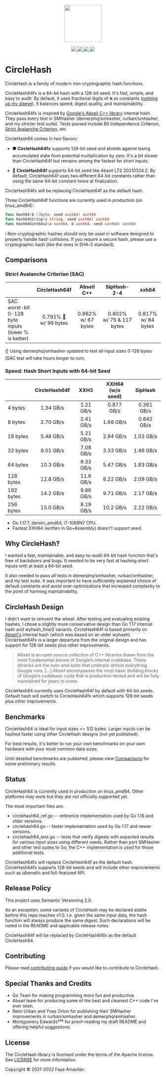<p align="center">
  <img height="120" src="https://user-images.githubusercontent.com/33205765/158502446-f96d007e-2b58-46af-88a0-895a475af958.png" />
<p/>

<p align="center">
  <a href="https://github.com/fxamacker/circlehash/actions?query=workflow%3ACI">
    <img src="https://github.com/fxamacker/circlehash/workflows/CI/badge.svg" />
  </a>
  <a href="https://github.com/fxamacker/circlehash/actions?query=workflow%3Alinters">
    <img src="https://github.com/fxamacker/circlehash/workflows/linters/badge.svg" />
  </a> 
  <a href="https://github.com/fxamacker/circlehash/actions/workflows/codeql-analysis.yml">
    <img src="https://github.com/fxamacker/circlehash/actions/workflows/codeql-analysis.yml/badge.svg" />
  </a>
  <a href="https://github.com/fxamacker/circlehash/actions?query=workflow%3A%22cover+100%25%22">
    <img src="https://github.com/fxamacker/circlehash/workflows/cover%20100%25/badge.svg" />
  </a>
</p>

# CircleHash

CircleHash is a family of modern non-cryptographic hash functions.

CircleHash64fx is a 64-bit hash with a 128-bit seed.  It's fast, simple, and easy to audit.  By default, it uses fractional digits of **π** as constants ([nothing up my sleeve](https://en.wikipedia.org/wiki/Nothing-up-my-sleeve_number)).  It balances speed, digest quality, and maintainability.

CircleHash64fx is inspired by [Google's Abseil C++ library](https://abseil.io/about/) internal hash.  They pass every test in SMHasher (demerphq/smhasher, rurban/smhasher, and my stricter test suite).  Tests passed include Bit Independence Criterion, [Strict Avalanche Criterion](https://en.wikipedia.org/wiki/Avalanche_effect#Strict_avalanche_criterion), etc.

CircleHash64 comes in two flavors:

- 🛡️ **CircleHash64fx** supports 128-bit seed and shields against losing accumulated state from potential multiplication by zero. It's a bit slower than CircleHash64f but remains among the fastest for short inputs.

- 🚀 **CircleHash64f** supports 64-bit seed like Abseil LTS 20210324.2.  By default, CircleHash64f uses two different 64-bit constants rather than using the same 64-bit constant twice at finalization.

CircleHash64fx will be replacing CircleHash64f as the default hash.

Three CircleHash64f functions are currently used in production (on linux_amd64):

```Go
func Hash64(b []byte, seed uint64) uint64
func Hash64String(s string, seed uint64) uint64
func Hash64Uint64x2(a uint64, b uint64, seed uint64) uint64 
```

ℹ️ Non-cryptographic hashes should only be used in software designed to properly handle hash collisions.  If you require a secure hash, please use a cryptographic hash (like the ones in SHA-3 standard).

## Comparisons

### Strict Avalanche Criterion (SAC)

|                | CircleHash64f | Abseil C++ | SipHash-2-4 | xxh64 |
| :---           | :---:         | :---:  | :---: | :---: |
| SAC worst-bit <br/> 0-128 byte inputs <br/> (lower % is better) | 0.791% 🥇 <br/> w/ 99 bytes | 0.862% <br/> w/ 67 bytes | 0.802% <br/> w/ 75 & 117 bytes | 0.817% <br/> w/ 84 bytes |

☝️ Using demerphq/smhasher updated to test all input sizes 0-128 bytes (SAC test will take hours longer to run).

### Speed: Hash Short Inputs with 64-bit Seed
|              | CircleHash64f | XXH3 | XXH64 <br/>(w/o seed) | SipHash |
|:-------------|:---:|:---:|:---:|:---:|
| 4 bytes | 1.34 GB/s | 1.21 GB/s| 0.877 GB/s | 0.361 GB/s |
| 8 bytes | 2.70 GB/s | 2.41 GB/s | 1.68 GB/s | 0.642 GB/s |
| 16 bytes | 5.48 GB/s | 5.21 GB/s | 2.94 GB/s | 1.03 GB/s |
| 32 bytes | 8.01 GB/s | 7.08 GB/s | 3.33 GB/s | 1.46 GB/s |
| 64 bytes | 10.3 GB/s | 9.33 GB/s | 5.47 GB/s | 1.83 GB/s |
| 128 bytes | 12.8 GB/s | 11.6 GB/s | 8.22 GB/s | 2.09 GB/s |
| 192 bytes | 14.2 GB/s | 9.86 GB/s | 9.71 GB/s | 2.17 GB/s |
| 256 bytes | 15.0 GB/s | 8.19 GB/s | 10.2 GB/s | 2.22 GB/s |

- Go 1.17.7, darwin_amd64, i7-1068N7 CPU.
- Fastest XXH64 (written in Go+Assembly) doesn't support seed.

## Why CircleHash?

I wanted a fast, maintainable, and easy-to-audit 64-bit hash function that's free of backdoors and bugs.  It needed to be very fast at hashing short inputs with at least a 64-bit seed.

It also needed to pass all tests in demerphq/smhasher, rurban/smhasher, and my test suite.  It was important to have sufficiently explained choice of default constants and avoid over-optimizations that increased complexity to the point of harming maintainability.

## CircleHash Design

I didn't want to reinvent the wheel.  After testing and evaluating existing hashes, I chose a slightly more conservative design than Go 1.17 internal hash and wyhash_final3 variants.  CircleHash64f is based primarily on [Abseil's](https://abseil.io/about/) internal hash (which was based on an older wyhash). CircleHash64fx is a larger departure from the original design and has support for 128-bit seeds plus other improvements.

> Abseil is an open source collection of C++ libraries drawn from the most fundamental pieces of Google’s internal codebase. These libraries are the nuts-and-bolts that underpin almost everything Google runs. [...] Abseil encompasses the most basic building blocks of Google’s codebase: code that is production-tested and will be fully maintained for years to come.

CircleHash64 currently uses CircleHash64f by default with 64-bit seeds.  Default hash will switch to CircleHash64fx which supports 128-bit seeds plus other improvements.

## Benchmarks

CircleHash64 is ideal for input sizes <= 512 bytes.  Larger inputs can be hashed faster using other CircleHash designs (not yet published).

For best results, it's better to run your own benchmarks on your own hardware with your most common data sizes.

Until detailed benchmarks are published, please view [Comparisons](README.md#Comparisons) for some preliminary results.

## Status

CircleHash64 is currently used in production on linux_amd64.  Other platforms may work but they are not officially supported yet.

The most important files are:

- circlehash64_ref.go -- reference implementation used by Go 1.16 and older versions.
- circlehash64.go -- faster implementation used by Go 1.17 and newer versions.
- circlehash64_test.go -- tests that verify digests with expected results for various input sizes using different seeds.  Rather than port SMHasher and other test suites to Go, the C++ implementation is used for those additional tests.

CircleHash64fx will replace CircleHash64f as the default hash.  CircleHash64fx supports 128-bit seeds and will include other improvements such as idiomatic and full-featured API.

## Release Policy

This project uses Semantic Versioning 2.0.  

As an exception, some variants of CircleHash may be declared stable before this repo reaches v1.0.  I.e. given the same input data, the hash function will always produce the same digest.  Such declarations will be noted in the README and applicable release notes.

CircleHash64f will be replaced by CircleHash64fx as the default CircleHash64.

## Contributing

Please read [contributing guide](CONTRIBUTING.md) if you would like to contribute to CircleHash.

## Special Thanks and Credits
  - Go Team for making programming more fun and productive.
  - Abseil team for producing some of the best and cleanest C++ code I've ever seen.
  - Reini Urban and Yves Orton for publishing their SMHasher improvements in rurban/smhasher and demerphq/smhasher.
  - Montgomery Edwards⁴⁴⁸ for proof-reading my draft README and offering helpful suggestions.

## License

The CircleHash library is licensed under the terms of the Apache license. See [LICENSE](LICENSE) for more information.

Copyright © 2021-2022 Faye Amacker.
